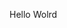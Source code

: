 Hello Wolrd




































































































































































































































































































































































































































































































































































































































































































































































































































































































































































































































































































































































































































































































































































































































































































































































































































































































































































































































































































































































































































